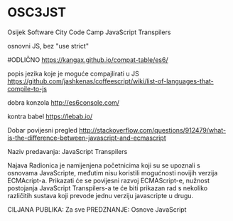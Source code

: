 # OSC3JST
Osijek Software City Code Camp JavaScript Transpilers


osnovni JS, bez "use strict"

#ODLIČNO
https://kangax.github.io/compat-table/es6/

popis jezika koje je moguće compajlirati u JS
https://github.com/jashkenas/coffeescript/wiki/list-of-languages-that-compile-to-js

dobra konzola
http://es6console.com/

kontra babel
https://lebab.io/

Dobar povijesni pregled
http://stackoverflow.com/questions/912479/what-is-the-difference-between-javascript-and-ecmascript

Naziv predavanja: JavaScript Transpilers

Najava 
Radionica je namijenjena početnicima koji su se upoznali s osnovama JavaScripte, međutim nisu koristili mogućnosti novijih verzija ECMAcript-a. Prikazati će se povijesni razvoj ECMAScript-e, nužnost postojanja JavaScript Transpilers-a te će biti prikazan rad s nekoliko različitih sustava koji prevode jednu verziju javascripte u drugu.

CILJANA PUBLIKA: Za sve PREDZNANJE: Osnove JavaScript